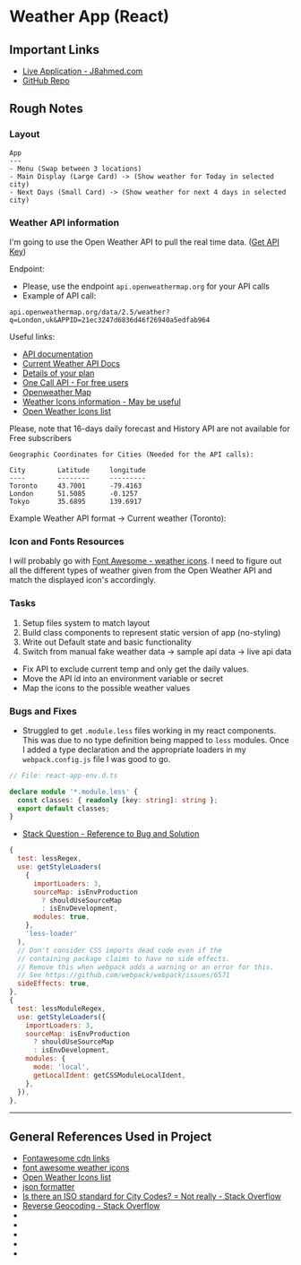 # Weather App (React)

## Important Links

- [Live Application - J8ahmed.com](https://weatherapp.j8ahmed.com/)
- [GitHub Repo](https://github.com/j8ahmed/weather_app_aa)

## Rough Notes

### Layout

```
App
---
- Menu (Swap between 3 locations)
- Main Display (Large Card) -> (Show weather for Today in selected city)
- Next Days (Small Card) -> (Show weather for next 4 days in selected city)
```

### Weather API information

I'm going to use the Open Weather API to pull the real time data. ([Get API Key](https://home.openweathermap.org/api_keys))

Endpoint:
- Please, use the endpoint `api.openweathermap.org` for your API calls
- Example of API call:

```
api.openweathermap.org/data/2.5/weather?q=London,uk&APPID=21ec3247d6836d46f26940a5edfab964
```

Useful links:

- [API documentation](https://openweathermap.org/api) 
- [Current Weather API Docs](https://openweathermap.org/current)
- [Details of your plan](https://openweathermap.org/price) 
- [One Call API - For free users](https://openweathermap.org/api/one-call-api#history-how) 
- [Openweather Map](https://openweathermap.org/city/6167865) 
- [Weather Icons information - May be useful](https://openweathermap.org/weather-conditions)
- [Open Weather Icons list](https://openweathermap.org/weather-conditions#Weather-Condition-Codes-2) 

Please, note that 16-days daily forecast and History API are not available for Free subscribers

```
Geographic Coordinates for Cities (Needed for the API calls):

City        Latitude     longitude
----        --------     ---------
Toronto     43.7001      -79.4163
London      51.5085      -0.1257
Tokyo       35.6895      139.6917
```

Example Weather API format -> Current weather (Toronto): 

### Icon and Fonts Resources

I will probably go with [Font Awesome - weather icons](https://fontawesome.com/search?q=weather&s=solid%2Cbrands). I need to figure out all the different types of weather given from the Open Weather API and match the displayed icon's accordingly.

### Tasks

1. Setup files system to match layout
2. Build class components to represent static version of app (no-styling)
3. Write out Default state and basic functionality
4. Switch from manual fake weather data -> sample api data -> live api data
  - Fix API to exclude current temp and only get the daily values.
  - Move the API id into an environment variable or secret
  - Map the icons to the possible weather values



### Bugs and Fixes

- Struggled to get `.module.less` files working in my react components. This was due to no type definition being mapped to `less` modules. Once I added a type declaration and the appropriate loaders in my `webpack.config.js` file I was good to go.

```typescript
// File: react-app-env.d.ts

declare module '*.module.less' {
  const classes: { readonly [key: string]: string };
  export default classes;
}
```
- [Stack Question - Reference to Bug and Solution](https://stackoverflow.com/questions/46501297/typescript-cant-find-module-less)

```javascript
{
  test: lessRegex,
  use: getStyleLoaders(
    {
      importLoaders: 3,
      sourceMap: isEnvProduction
        ? shouldUseSourceMap
        : isEnvDevelopment,
      modules: true,
    },
    'less-loader'
  ),
  // Don't consider CSS imports dead code even if the
  // containing package claims to have no side effects.
  // Remove this when webpack adds a warning or an error for this.
  // See https://github.com/webpack/webpack/issues/6571
  sideEffects: true,
},
{
  test: lessModuleRegex,
  use: getStyleLoaders({
    importLoaders: 3,
    sourceMap: isEnvProduction
      ? shouldUseSourceMap
      : isEnvDevelopment,
    modules: {
      mode: 'local',
      getLocalIdent: getCSSModuleLocalIdent,
    },
  }),
},
```

---

## General References Used in Project

- [Fontawesome cdn links](https://cdnjs.com/libraries/font-awesome) 
- [font awesome weather icons](https://fontawesome.com/icons/cloud?s=solid) 
- [Open Weather Icons list](https://openweathermap.org/weather-conditions#Weather-Condition-Codes-2) 
- [json formatter](https://jsonformatter.curiousconcept.com/#) 
- [Is there an ISO standard for City Codes? = Not really - Stack Overflow](https://stackoverflow.com/questions/7066825/is-there-an-iso-standard-for-city-identification) 
- [Reverse Geocoding - Stack Overflow](https://stackoverflow.com/questions/6548504/how-can-i-get-city-name-from-a-latitude-and-longitude-point) 
- []() 
- []() 
- []() 
- []() 
- []() 
